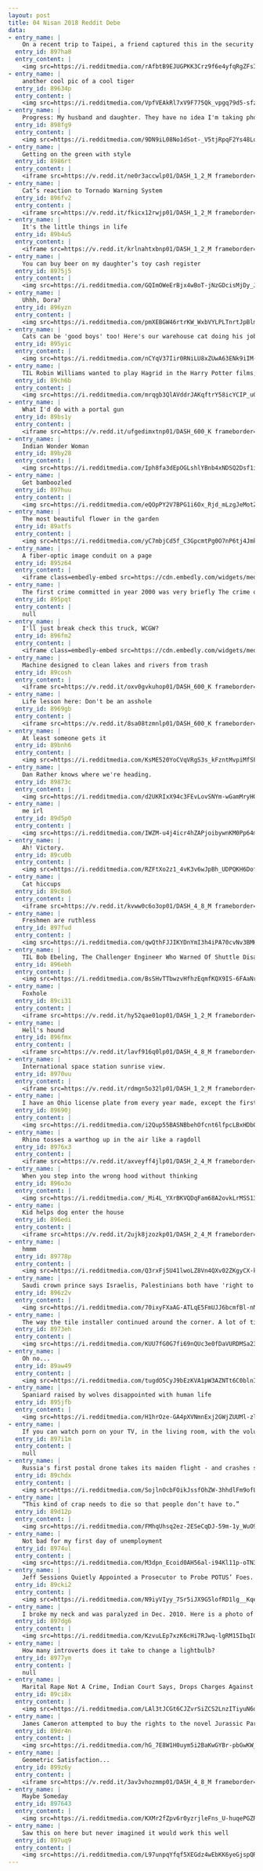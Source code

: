 ```yaml
---
layout: post
title: 04 Nisan 2018 Reddit Debe
data:
- entry_name: |
    On a recent trip to Taipei, a friend captured this in the security line...
  entry_id: 897ha8
  entry_content: |
    <img src=https://i.redditmedia.com/rAfbtB9EJUGPKK3Crz9f6e4yfqRgZFsIq4IqPxa-Eh0.jpg?s=4a3255eb1655a377da5c11432dfca6ec frameborder=0>
- entry_name: |
    another cool pic of a cool tiger
  entry_id: 89634p
  entry_content: |
    <img src=https://i.redditmedia.com/VpfVEAkRl7xV9F775Qk_vpgq79d5-sfz9RJu1TptQrI.jpg?s=94f62edc421ddf9cd2a6a05f2b1f3fdf frameborder=0>
- entry_name: |
    Progress: My husband and daughter. They have no idea I'm taking photos of them holding hands since 2014.
  entry_id: 898fg9
  entry_content: |
    <img src=https://i.redditmedia.com/9DN9iL08No1dSot-_V5tjRpqF2Ys48Lq_vg_pO_Sofw.jpg?s=7cb4567d3d79bafd186dfc6d145b1fbd frameborder=0>
- entry_name: |
    Getting on the green with style
  entry_id: 8986rt
  entry_content: |
    <iframe src=https://v.redd.it/ne0r3accwlp01/DASH_1_2_M frameborder=0></iframe>
- entry_name: |
    Cat’s reaction to Tornado Warning System
  entry_id: 896fv2
  entry_content: |
    <iframe src=https://v.redd.it/fkicx12rwjp01/DASH_1_2_M frameborder=0></iframe>
- entry_name: |
    It's the little things in life
  entry_id: 89b4u5
  entry_content: |
    <iframe src=https://v.redd.it/krlnahtxbnp01/DASH_1_2_M frameborder=0></iframe>
- entry_name: |
    You can buy beer on my daughter’s toy cash register
  entry_id: 8975j5
  entry_content: |
    <img src=https://i.redditmedia.com/GQImOWeErBjx4wBoT-jNzGDcisMjDy_JsORkbKYnP5A.jpg?s=2c7d583eb9229b29b2a8cb29bdf05095 frameborder=0>
- entry_name: |
    Uhhh, Dora?
  entry_id: 896yzn
  entry_content: |
    <img src=https://i.redditmedia.com/pmXEBGW46rtrKW_WxbVYLPLTnrtJpBlm5wCEbvS1N0o.jpg?s=4bc1ce85b89a3c8ab08eef617f112d00 frameborder=0>
- entry_name: |
    Cats can be 'good boys' too! Here's our warehouse cat doing his job!
  entry_id: 895yic
  entry_content: |
    <img src=https://i.redditmedia.com/nCYqV37Iir0RNiLU8xZUwA63ENk9iIM-FgGxiwClJAg.jpg?s=ba48184ab4e48c189f8f483f85ce2baf frameborder=0>
- entry_name: |
    TIL Robin Williams wanted to play Hagrid in the Harry Potter films, but was turned down because J.K. Rowling and director Chris Columbus only wanted British and Irish actors.
  entry_id: 89ch6b
  entry_content: |
    <img src=https://i.redditmedia.com/mrqgb3QlAVddrJAKqftrY58icYCIP_u0YlvYPe73Yjg.jpg?s=8ea4ea848afb228ea046dbf721823e33 frameborder=0>
- entry_name: |
    What I'd do with a portal gun
  entry_id: 89bs1y
  entry_content: |
    <iframe src=https://v.redd.it/ufgedimxtnp01/DASH_600_K frameborder=0></iframe>
- entry_name: |
    Indian Wonder Woman
  entry_id: 89by28
  entry_content: |
    <img src=https://i.redditmedia.com/Iph8fa3dEpOGLshlYBnb4xNDSQ2Dsf1iE0yEMTtzwMM.jpg?s=e17bc419abdd10f8c250eea1c8188285 frameborder=0>
- entry_name: |
    Get bamboozled
  entry_id: 897huu
  entry_content: |
    <img src=https://i.redditmedia.com/eQOpPY2V7BPG1i6Ox_Rjd_mLzgJeMotZAQluhLwHPQU.jpg?s=4274743c7f850b79a4c1fe4489077993 frameborder=0>
- entry_name: |
    The most beautiful flower in the garden
  entry_id: 89atfs
  entry_content: |
    <img src=https://i.redditmedia.com/yC7mbjCd5f_C3GpcmtPg0O7nP6tj4JmkkgrWlLKines.jpg?s=28af94b7863b2f5498672ee8ccb33ad9 frameborder=0>
- entry_name: |
    A fiber-optic image conduit on a page
  entry_id: 895z64
  entry_content: |
    <iframe class=embedly-embed src=https://cdn.embedly.com/widgets/media.html?src=https%3A%2F%2Fgfycat.com%2Fifr%2FUnnaturalDemandingHarrierhawk&url=https%3A%2F%2Fgfycat.com%2FUnnaturalDemandingHarrierhawk&image=https%3A%2F%2Fthumbs.gfycat.com%2FUnnaturalDemandingHarrierhawk-size_restricted.gif&key=2aa3c4d5f3de4f5b9120b660ad850dc9&type=text%2Fhtml&schema=gfycat width=600 height=338 scrolling=no frameborder=0 allowfullscreen></iframe>
- entry_name: |
    The first crime committed in year 2000 was very briefly The crime of the century
  entry_id: 895pqt
  entry_content: |
    null
- entry_name: |
    I'll just break check this truck, WCGW?
  entry_id: 896fm2
  entry_content: |
    <iframe class=embedly-embed src=https://cdn.embedly.com/widgets/media.html?src=https%3A%2F%2Fgfycat.com%2Fifr%2FLonelyPowerfulBirdofparadise&url=https%3A%2F%2Fgfycat.com%2FLonelyPowerfulBirdofparadise&image=https%3A%2F%2Fthumbs.gfycat.com%2FLonelyPowerfulBirdofparadise-size_restricted.gif&key=522baf40bd3911e08d854040d3dc5c07&type=text%2Fhtml&schema=gfycat width=600 height=373 scrolling=no frameborder=0 allowfullscreen></iframe>
- entry_name: |
    Machine designed to clean lakes and rivers from trash
  entry_id: 89cosh
  entry_content: |
    <iframe src=https://v.redd.it/oxv0gvkuhop01/DASH_600_K frameborder=0></iframe>
- entry_name: |
    Life lesson here: Don't be an asshole
  entry_id: 8969gb
  entry_content: |
    <iframe src=https://v.redd.it/8sa08tzmnlp01/DASH_600_K frameborder=0></iframe>
- entry_name: |
    At least someone gets it
  entry_id: 89bnh6
  entry_content: |
    <img src=https://i.redditmedia.com/KsME520YoCVqVRgS3s_kFzntMvpiMfSFYv70zuZLlsU.jpg?s=a1efa1f28d0d9136bfbc3c176215f885 frameborder=0>
- entry_name: |
    Dan Rather knows where we're heading.
  entry_id: 89873c
  entry_content: |
    <img src=https://i.redditmedia.com/d2UKRIxX94c3FEvLovSNYm-wGamMryHGodThiYQfTH8.jpg?s=edd8e28154eb324ffb7429a0e6912396 frameborder=0>
- entry_name: |
    me irl
  entry_id: 89d5p0
  entry_content: |
    <img src=https://i.redditmedia.com/IWZM-u4j4icr4hZAPjoibywnKM0Pp64m4l6fs9A6KRI.jpg?s=012363f23795e1ec2efcbe30daf05a5c frameborder=0>
- entry_name: |
    Ah! Victory.
  entry_id: 89cu0b
  entry_content: |
    <img src=https://i.redditmedia.com/RZFtXo2z1_4vK3v6wJpBh_UDPQKH6DofVqgxfNTbwsY.jpg?s=5ef21169809a3013fe312564ab86581a frameborder=0>
- entry_name: |
    Cat hiccups
  entry_id: 89c8o6
  entry_content: |
    <iframe src=https://v.redd.it/kvww0c6o3op01/DASH_4_8_M frameborder=0></iframe>
- entry_name: |
    Freshmen are ruthless
  entry_id: 897fud
  entry_content: |
    <img src=https://i.redditmedia.com/qwQthFJJIKYDnYmI3h4iPA70cvNv3BMHqSCzemXBTdY.jpg?s=e1e952a7ca7dbd08d1ff125ba8662589 frameborder=0>
- entry_name: |
    TIL Bob Ebeling, The Challenger Engineer Who Warned Of Shuttle Disaster, Died Two Years Ago At 89 After Blaming Himself His Whole Life For Their Deaths.
  entry_id: 896ebh
  entry_content: |
    <img src=https://i.redditmedia.com/BsSHvTTbwzvHfhzEqmfKQX9IS-6FAaNr27BBP2FTMwM.jpg?s=70de2002548fd2c5e7e8f1c841be299a frameborder=0>
- entry_name: |
    Foxhole
  entry_id: 89ci31
  entry_content: |
    <iframe src=https://v.redd.it/hy52qae01op01/DASH_1_2_M frameborder=0></iframe>
- entry_name: |
    Hell's hound
  entry_id: 896fmx
  entry_content: |
    <iframe src=https://v.redd.it/lavf916q0lp01/DASH_4_8_M frameborder=0></iframe>
- entry_name: |
    International space station sunrise view.
  entry_id: 8970uu
  entry_content: |
    <iframe src=https://v.redd.it/rdmgn5o32lp01/DASH_1_2_M frameborder=0></iframe>
- entry_name: |
    I have an Ohio license plate from every year made, except the first year, 1908
  entry_id: 89690j
  entry_content: |
    <img src=https://i.redditmedia.com/i2Qup55BASNBbehOfcnt6lfpcLBxHDb00aE30BCUSGE.jpg?s=7176dcd2efaca7e89cf9d0f77d1a1b39 frameborder=0>
- entry_name: |
    Rhino tosses a warthog up in the air like a ragdoll
  entry_id: 8976x3
  entry_content: |
    <iframe src=https://v.redd.it/axveyff4jlp01/DASH_2_4_M frameborder=0></iframe>
- entry_name: |
    When you step into the wrong hood without thinking
  entry_id: 896o3o
  entry_content: |
    <img src=https://i.redditmedia.com/_Mi4L_YXrBKVQDqFam68A2ovkLrMSS133AwT4cL-cwY.jpg?s=0e03bd246a86ace647fd14a9b416f3b8 frameborder=0>
- entry_name: |
    Kid helps dog enter the house
  entry_id: 896edi
  entry_content: |
    <iframe src=https://v.redd.it/2ujk8jzozkp01/DASH_2_4_M frameborder=0></iframe>
- entry_name: |
    hmmm
  entry_id: 89778p
  entry_content: |
    <img src=https://i.redditmedia.com/Q3rxFj5U41lwoLZ8Vn4QXv02ZKgyCX-k4DbQAyNMm24.jpg?s=29fae235e6a27178afa32015be97d5ed frameborder=0>
- entry_name: |
    Saudi crown prince says Israelis, Palestinians both have 'right to have their own land'
  entry_id: 896z2v
  entry_content: |
    <img src=https://i.redditmedia.com/70ixyFXaAG-ATLqE5FmUJJ6bcmfBl-nNCXhy93jRU4Y.jpg?s=9426fb98dcd368c924f230e1d32eb0f2 frameborder=0>
- entry_name: |
    The way the tile installer continued around the corner. A lot of times they don't do this.
  entry_id: 8973eh
  entry_content: |
    <img src=https://i.redditmedia.com/KUU7fG0G7fi69nQUc3e0fDaVURDMSa23z6jb95vGUzA.jpg?s=5e1918c7eddf1a77624ea553321ea6a0 frameborder=0>
- entry_name: |
    Oh no...
  entry_id: 89aw49
  entry_content: |
    <img src=https://i.redditmedia.com/tugdO5CyJ9bEzKVA1pW3AZNTt6C0blnIVxuvhAfXGQA.jpg?s=4f81cd06b6fb2b1d7c098e01ecc1b85b frameborder=0>
- entry_name: |
    Spaniard raised by wolves disappointed with human life
  entry_id: 895jfb
  entry_content: |
    <img src=https://i.redditmedia.com/H1hrOze-GA4pXVNmnExj2GWjZUUMl-zlI_8F2ONwHKY.jpg?s=c00d166dff54f3cf77a34ef8047d4071 frameborder=0>
- entry_name: |
    If you can watch porn on your TV, in the living room, with the volume up, without worrying about getting seen or heard, your living situation is probably in the top percentile of the world
  entry_id: 897i1m
  entry_content: |
    null
- entry_name: |
    Russia's first postal drone takes its maiden flight - and crashes straight into a wall.
  entry_id: 89chdx
  entry_content: |
    <img src=https://i.redditmedia.com/SojlnOcbFOikJssfOhZW-3hhdlFm9ofLhe8jZWArYvg.jpg?s=900c58babb0c25977033690a0d72dc2a frameborder=0>
- entry_name: |
    “This kind of crap needs to die so that people don’t have to.”
  entry_id: 89d12p
  entry_content: |
    <img src=https://i.redditmedia.com/FMhqUhsq2ez-2ESeCqDJ-59m-1y_WuO939hUT5TWZZ4.jpg?s=f999f0a374b12b9ef8b42f13e1f7b175 frameborder=0>
- entry_name: |
    Not bad for my first day of unemployment
  entry_id: 8974ul
  entry_content: |
    <img src=https://i.redditmedia.com/M3dpn_Ecoid0AH56al-i94Kl11p-oTN3xpapoKZed8s.jpg?s=ef522e8d80b29c3b141515fb16503547 frameborder=0>
- entry_name: |
    Jeff Sessions Quietly Appointed a Prosecutor to Probe POTUS’ Foes. That Could Be an Unprecedented Disaster.
  entry_id: 89cki2
  entry_content: |
    <img src=https://i.redditmedia.com/N9iyVIyy_7Sr5iJX9G5lofRD1lg__Kqe77q0V3CZinE.jpg?s=455ce525f0558a4398384b28830e444e frameborder=0>
- entry_name: |
    I broke my neck and was paralyzed in Dec. 2010. Here is a photo of the first drawing I did in rehab, with assistance from my recreational therapist Ashley. Followed by a self portrait I did 7 years later. I’ve improved a little.
  entry_id: 897dg6
  entry_content: |
    <img src=https://i.redditmedia.com/KzvuLEp7xzK6cHi7RJwq-lgRM15IbqI0XADz4zkrmHE.jpg?s=cb643c3b8e9ace25ec458b47de8d4ba4 frameborder=0>
- entry_name: |
    How many introverts does it take to change a lightbulb?
  entry_id: 8977ym
  entry_content: |
    null
- entry_name: |
    Marital Rape Not A Crime, Indian Court Says, Drops Charges Against Accused
  entry_id: 89ci8x
  entry_content: |
    <img src=https://i.redditmedia.com/LAl3tJCGt6CJZvrSiZCS2LnzITiyuN6q2VpEPxSpVYc.jpg?s=5383be00f8bc2c7265be7ff25b98559d frameborder=0>
- entry_name: |
    James Cameron attempted to buy the rights to the novel Jurassic Park, but Spielberg beat him by a few hours. He described his version as 'Aliens' with dinosaurs.
  entry_id: 89dr4n
  entry_content: |
    <img src=https://i.redditmedia.com/hG_7E8W1H0uym5i2BaKwGYBr-pbGwKW_72XP5R_gTMo.jpg?s=f1dfa749ec18214b357278828ffd29e4 frameborder=0>
- entry_name: |
    Geometric Satisfaction...
  entry_id: 899z6y
  entry_content: |
    <iframe src=https://v.redd.it/3av3vhozmmp01/DASH_4_8_M frameborder=0></iframe>
- entry_name: |
    Maybe Someday
  entry_id: 897643
  entry_content: |
    <img src=https://i.redditmedia.com/KXMr2fZpv6r0yzrjleFns_U-huqePGZR1SjxsI3nkrc.png?s=8aeecd8fcf6d6c9d89fc7ba1421003e9 frameborder=0>
- entry_name: |
    Saw this on here but never imagined it would work this well
  entry_id: 897uq9
  entry_content: |
    <img src=https://i.redditmedia.com/L97unpqYfqf5XEGdz4wEbKK6yeGjspQRdOtabDZzT3Q.jpg?s=11d10193540891f6f451b7deb7203426 frameborder=0>
---
```

